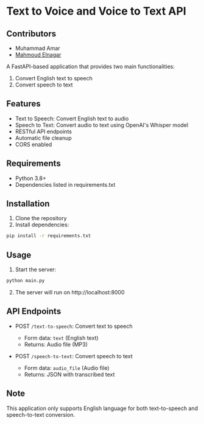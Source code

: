 # Text to Voice and Voice to Text API

## Contributors

- Muhammad Amar
- [Mahmoud Elnagar](https://github.com/Elnagar74)

A FastAPI-based application that provides two main functionalities:
1. Convert English text to speech
2. Convert speech to text

## Features
- Text to Speech: Convert English text to audio
- Speech to Text: Convert audio to text using OpenAI's Whisper model
- RESTful API endpoints
- Automatic file cleanup
- CORS enabled

## Requirements
- Python 3.8+
- Dependencies listed in requirements.txt

## Installation
1. Clone the repository
2. Install dependencies:
```bash
pip install -r requirements.txt
```

## Usage
1. Start the server:
```bash
python main.py
```
2. The server will run on http://localhost:8000

## API Endpoints
- POST `/text-to-speech`: Convert text to speech
  - Form data: `text` (English text)
  - Returns: Audio file (MP3)

- POST `/speech-to-text`: Convert speech to text
  - Form data: `audio_file` (Audio file)
  - Returns: JSON with transcribed text

## Note
This application only supports English language for both text-to-speech and speech-to-text conversion. 